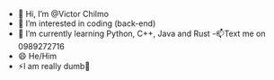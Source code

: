 - 👋 Hi, I’m @Victor Chilmo
- 👀 I’m interested in coding (back-end)
- 🌱 I’m currently learning Python, C++, Java and Rust
-📫Text me on 0989272716
- 😄 He/Him
- ⚡I am really dumb🤣

